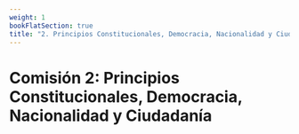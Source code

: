 ```yaml
---
weight: 1
bookFlatSection: true
title: "2. Principios Constitucionales, Democracia, Nacionalidad y Ciudadanía"
---
```


# Comisión 2: Principios Constitucionales, Democracia, Nacionalidad y Ciudadanía
